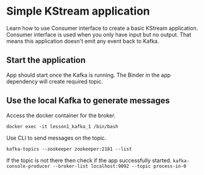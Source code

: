 # Simple KStream application
Learn how to use Consumer interface to create a basic KStream application.
Consumer interface is used when you only have input but no output.
That means this application doesn't emit any event back to Kafka.

## Start the application
App should start once the Kafka is running.
The Binder in the app dependency will create required topic.

## Use the local Kafka to generate messages
Access the docker container for the broker.

`docker exec -it lesson1_kafka_1 /bin/bash`

Use CLI to send messages on the topic.

`kafka-topics --zookeeper zookeeper:2181 --list`

If the topic is not there then check if the app successfully started.
`kafka-console-producer --broker-list localhost:9092 --topic process-in-0`
